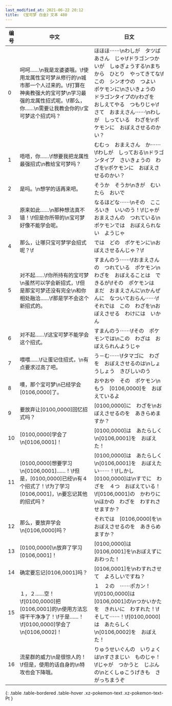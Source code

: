 ```yaml
---
last_modified_at: 2021-06-22 20:12
title: 《宝可梦 白金》文本 480
---
```

| 编号 | 中文 | 日文 |
| ---- | ---- | ---- |
| 0 | 呵呵……\n我是龙婆婆哦。\f使用龙属性宝可梦从修行的\n城市那一个人过来的。\f打算在神奥教强大的宝可梦\n学习最强的龙属性招式呢。\f那么，你……\n需要让我教会你的\r宝可梦这个招式吗？ | ほほほ⋯⋯\nわしが　タツばあさん　じゃ\fドラゴンつかいが　しゅぎょうする\nまちから　ひとり　やってきてな\fこの　シンオウの　つよい　ポケモンに\nさいきょうの　ドラゴンタイプの\rわざを　おしえてやる　つもりじゃ\fさて　おまえさん⋯⋯\nわしが　しっている　わざを\rポケモンに　おぼえさせるのかい？ |
| 1 | 唔唔，你……\f想要我把龙属性最强招式\n教给宝可梦吗？ | むむっ　おまえさん　か⋯⋯\fわしが　しっておる\nドラゴンタイプ　さいきょうの　わざを\rポケモンに　おぼえさせるのかい？ |
| 2 | 是吗。\n想学的话再来吧。 | そうか　そうか\nきが　むいたら　おいで |
| 3 | 原来如此……\n那种想法真不错！\f但是你所带的\n宝可梦好像不能学会呢。 | なるほどな⋯⋯\nその　こころいき　いいのう！\fじゃが　おまえさんの　つれている\nポケモンでは　おぼえられない　ようじゃ |
| 4 | 那么，让哪只宝可梦学会招式呢？\f | では　どの　ポケモンに\nおぼえさせるんじゃ？\f |
| 5 | 对不起……\f你所持有的宝可梦\n虽然可以学会新招式，\f但是那宝可梦还没有完全\n和你相处融洽……\f那是学不会这个新招式的。 | すまんのう⋯⋯\fおまえさんの　つれている　ポケモン\nわざを　おぼえることは　できるが\fその　ポケモンは　まだ　おまえさんに\nかんぜんに　なついておらん⋯⋯\fそれでは　この　わざを\nおぼえさせる　わけには　いかん |
| 6 | 对不起……\f这宝可梦不能学会这个招式。 | すまんのう⋯⋯\fその　ポケモンでは\nこの　わざは　おぼえられんようじゃ |
| 7 | 喂喂……\f让蛋记住招式，\n有点要求过高了吧。 | う－む⋯⋯\fタマゴに　わざを　おぼえさせるのは\nしょうしょう　きびしいのう |
| 8 | 噢，那个宝可梦\n已经学会[0106,0000]了。 | おやおや　その　ポケモン\nもう　[0106,0000]を　おぼえているよ |
| 9 | 要放弃让[0100,0000]回忆招式吗？ | [0100,0000]に　わざを\nおぼえさせるのを　あきらめますか？ |
| 10 | [0100,0000]学会了\n[0106,0001]！ | [0100,0000]は　あたらしく\n[0106,0001]を　おぼえた！ |
| 11 | [0100,0000]想要学习\n[0106,0001]……！\f但是，[0100,0000]已经\n有４个招式了！\f为了学习[0106,0001]，\n要忘记其他的招式吗？ | [0100,0000]は　あたらしく\n[0106,0001]を　おぼえたい⋯⋯！\fしかし　[0100,0000]は\nすでに　わざを　４つ　おぼえている！\f[0106,0001]の　かわりに\nほかの　わざを　わすれさせますか？ |
| 12 | 那么，要放弃学会\n[0106,0000]吗？ | それでは　[0106,0000]を\nおぼえさせるのを　あきらめますか？ |
| 13 | [0100,0000]\n放弃了学习[0106,0001]！ | [0100,0000]は　[0106,0001]を\nおぼえずに　おわった！ |
| 14 | 确定要忘记[0106,0001]吗？ | [0106,0001]を\nわすれさせて　よろしいですね？ |
| 15 | １，２……空！\f[0100,0000]把[0106,0001]的\n使用方法忘得干干净净了！\f于是……！\f[0100,0000]学会了\n[0106,0002]！ | １　２の　⋯⋯ポカン！\f[0100,0000]は　[0106,0001]の\nつかいかたを　きれいに　わすれた！\fそして⋯⋯！\f[0100,0000]は　あたらしく\n[0106,0002]を　おぼえた！ |
| 16 | 流星群的威力\n是很惊人的！\f但是，使用的话自身的\n特攻也会下降哦。 | りゅうせいぐんの　いりょくは\nすさまじい　ものじゃ！\fじゃが　つかうと　じぶんの\nとくしゅこうげきも　さがっちまうぞ |
{: .table .table-bordered .table-hover .xz-pokemon-text .xz-pokemon-text-Pt }